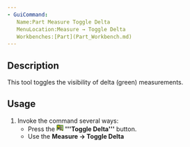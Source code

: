 ```yaml
---
- GuiCommand:
   Name:Part Measure Toggle Delta
   MenuLocation:Measure → Toggle Delta‏‎
   Workbenches:[Part](Part_Workbench.md)
---
```


## Description

This tool toggles the visibility of delta (green) measurements.

## Usage

1.  Invoke the command several ways:
    -   Press the **<img src=images/Part_Measure_Toggle_Delta.svg style="width:16px"> '''Toggle Delta'''** button.
    -   Use the **Measure → Toggle Delta**




 


 
